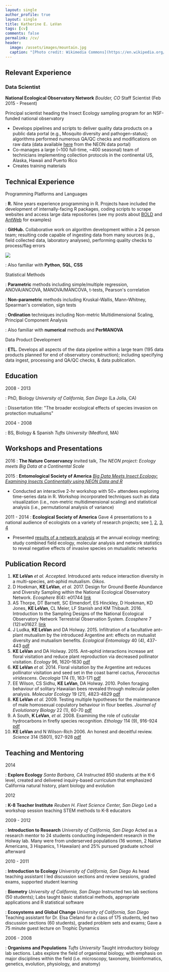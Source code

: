 ```yaml
---
layout: single
author_profile: true
layout: single
title: Katherine E. LeVan
tags: [cv]
comments: false
permalink: /cv/
header:
  image: /assets/images/mountain.jpg
  caption: "[Photo credit: Wikimedia Commons](https://en.wikipedia.org/wiki/Portal:United_States/Selected_panorama#/media/File:Mount_Ellinor,_Mount_Washington_Panorama.jpg)"
---
```


## Relevant Experience

### Data Scientist

**National Ecological Observatory Network** *Boulder, CO* Staff Scientist (Feb 2015 - Present)

Principal scientist heading the Insect Ecology sampling program for an NSF-funded national observatory

* Develops pipelines and scripts to deliver quality data products on a public data portal (e.g., Mosquito diversity and pathogen-status); algorithms performed numerous QA/QC checks and modifications on raw data (data available [here](http://data.neonscience.org/browse-data?showTheme=org) from the NEON data portal)
* Co-manages a large (~100 full-time, ~400 seasonal) team of technicians implementing collection protocols in the continental US, Alaska, Hawaii and Puerto Rico
* Creates training materials 

## Technical Experience

Programming Platforms and Languages

:   **R.** Nine years experience programming in R. Projects have included the development of internally-facing R packages, coding scripts to scrape websites and access large data repositories (see my posts about [BOLD](//klevan.github.io/BOLD-sequence-data/) and [AntWeb](//klevan.github.io/antweb-exploration/) for examples)

:   **GitHub.** Collaborative work on algorithm development within a 24 person team; resulting code capable of ingesting data from many sources (e.g., field collected data, laboratory analyses), performing quality checks to process/flag errors

![](//klevan.github.io/assets/images/github.png)

:   Also familiar with **Python**, **SQL**, **CSS**

Statistical Methods

:   **Parametric** methods including simple/multiple regression, ANOVA/ANCOVA, MANOVA/MANCOVA, t-tests, Pearson's correlation

:   **Non-parametric** methods including Kruskal-Wallis, Mann-Whitney, Spearman's correlation, sign tests

:   **Ordination** techniques including Non-metric Multidimensional Scaling, Principal Component Analysis

:   Also familiar with **numerical** methods and **PerMANOVA**

Data Product Development

:   **ETL.** Develops all aspects of the data pipeline within a large team (195 data products planned for end of observatory construction); including specifying data ingest, processing and QA/QC checks, & data publication. 

## Education
2008 - 2013

:   PhD, Biology *University of California, San Diego* (La Jolla, CA)

:   Dissertation title: "The broader ecological effects of species invasion on protection mutualisms"

2004 - 2008    

:   BS, Biology & Spanish *Tufts University* (Medford, MA)

## Workshops and Presentations
2016
:  **The Nature Conservancy** invited talk, *The NEON project: Ecology meets Big Data at a Continental Scale*

2015
:   **Entomological Society of America** [*Big Data Meets Insect Ecology: Examining Insects Continentally
using NEON Data and R*](http://entsoc.org/PDF/2015/2015_ESA_Annual_Meeting_Program.pdf)

* Conducted an interactive 2-hr workshop with 50+ attendees exploring time-series data in R. Workshop incorporated techniques such as data visualization (i.e., non-metric multidimensional scaling) and statistical analysis (i.e., permutational analysis of variance) 

2011 - 2014
: **Ecological Society of America** Gave 4 presentations to a national audience of ecologists on a variety of research projects; see [1](https://eco.confex.com/eco/2014/webprogram/Paper47631.html), [2](https://eco.confex.com/eco/2013/webprogram/Paper41526.html), [3](https://eco.confex.com/eco/2012/webprogram/Paper36315.html), [4](https://eco.confex.com/eco/2011/webprogram/Paper31841.html)

* Presented [results of a network analysis](http://esa.org/meetings_archive/2013/webprogram/Paper41526.html) at the annual ecology meeting; study combined field ecology, molecular analysis and network statistics to reveal negative effects of invasive species on mutualistic networks

## Publication Record
1.  **KE LeVan** *et al.* *Accepted.* Introduced ants reduce interaction diversity in a multi-species, ant-aphid mutualism. *Oikos*.
1.  D Hoekman, **KE LeVan**, *et al.* 2017. Design for Ground Beetle Abundance and Diversity Sampling within the National Ecological Observatory Network. *Ecosphere* 8(4): e01744 [link](http://onlinelibrary.wiley.com/doi/10.1002/ecs2.1744/full)
1.  AS Thorpe, DT Barnett, SC Elmendorf, ES Hinckley, D Hoekman, KD Jones, **KE LeVan**, CL Meier, LF Stanish and KM Thibault. 2016. Introduction to the Sampling Designs of the National Ecological Observatory Network Terrestrial Observation System. *Ecosphere* 7 (12):e01627. [link](http://onlinelibrary.wiley.com/doi/10.1002/ecs2.1627/epdf)
1.  J Ludka, **KE LeVan** and DA Holway. 2015. Infiltration of a facultative ant–plant mutualism by the introduced Argentine ant: effects on mutualist diversity and mutualism benefits. *Ecological Entomology* 40 (4), 437-443 [pdf](//klevan.github.io/assets/pubs/ecolent2015.pdf)
1.  **KE LeVan** and DA Holway. 2015. Ant–aphid interactions increase ant floral visitation and reduce plant reproduction via decreased pollinator visitation. *Ecology* 96, 1620–1630 [pdf](//klevan.github.io/assets/pubs/ecol2015.pdf)
1.  **KE LeVan** *et al.* 2014. Floral visitation by the Argentine ant reduces pollinator visitation and seed set in the coast barrel cactus, *Ferocactus viridescens*. *Oecologia* 174 (1), 163-171 [pdf](//klevan.github.io/assets/pubs/oecol2014.pdf)
1.  EE Wilson, CS Sidhu, **KE LeVan**, DA Holway. 2010. Pollen foraging behaviour of solitary Hawaiian bees revealed through molecular pollen analysis. *Molecular Ecology* 19 (21), 4823-4829 [pdf](//klevan.github.io/assets/pubs/molecol2010.pdf)
1.  **KE LeVan** *et al.* 2009. Testing multiple hypotheses for the maintenance of male homosexual copulatory behaviour in flour beetles. *Journal of Evolutionary Biology* 22 (1), 60-70 [pdf](//klevan.github.io/assets/pubs/JEB2008.pdf)
1.  A South, **K LeVan**, *et al.* 2008. Examining the role of cuticular hydrocarbons in firefly species recognition.  *Ethology* 114 (9), 916-924 [pdf](//klevan.github.io/assets/pubs/Ethology2008.pdf)
1.  **KE LeVan** and N Wilson-Rich 2006. An honest and deceitful review. *Science* 314 (5801), 927-928 [pdf](//klevan.github.io/assets/pubs/science2006.pdf)

## Teaching and Mentoring

2014 

:   **Explore Ecology** *Santa Barbara, CA* Instructed 850 students at the K-6 level, created and delivered inquiry-based curriculum that emphasized California natural history, plant biology and evolution

2012

:   **K-8 Teacher Institute** *Reuben H. Fleet Science Center, San Diego* Led a workshop session teaching STEM methods to K-8 educators

2009 - 2012

:   **Introduction to Research** *University of California, San Diego* Acted as a research mentor to 24 students conducting independent research in the Holway lab. Many were from underserved populations (16 women, 2 Native Americans, 3 Hispanics, 1 Hawaiian) and 25% pursued graduate school afterward

2010 - 2011 

:   **Introduction to Ecology** *University of California, San Diego* As head teaching assistant I led discussion sections and review sessions, graded exams, supported student learning

:   **Biometry** *University of California, San Diego* Instructed two lab sections (50 students); Labs taught basic statistical methods, appropriate applications and R statistical software

:   **Ecosystems and Global Change** *University of California, San Diego* Teaching assistant for Dr. Elsa Cleland for a class of 175 students, led two discussion sections (60 students), graded problem sets and exams; Gave a 75 minute guest lecture on Trophic Dynamics 

2006 - 2008 

:    **Organisms and Populations** *Tufts University* Taught introductory biology lab sections. Labs explore the field of organismal biology, with emphasis on major disciplines within the field (i.e. microscopy, taxonomy, bioinformatics, genetics, evolution, physiology, and anatomy)
